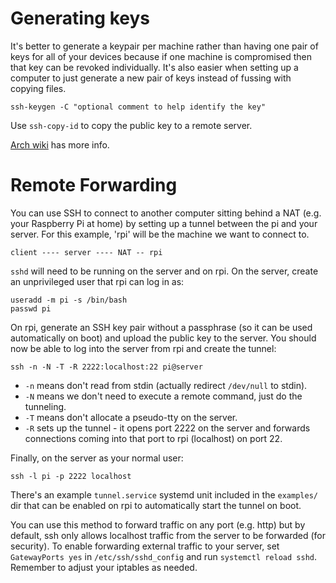 # Generating keys

It's better to generate a keypair per machine rather than having one pair of
keys for all of your devices because if one machine is compromised then that
key can be revoked individually. It's also easier when setting up a computer
to just generate a new pair of keys instead of fussing with copying files.

    ssh-keygen -C "optional comment to help identify the key"

Use `ssh-copy-id` to copy the public key to a remote server.

[Arch wiki](https://wiki.archlinux.org/index.php/SSH_keys) has more info.

# Remote Forwarding

You can use SSH to connect to another computer sitting behind a NAT (e.g. your
Raspberry Pi at home) by setting up a tunnel between the pi and your
server. For this example, 'rpi' will be the machine we want to connect to.

    client ---- server ---- NAT -- rpi

`sshd` will need to be running on the server and on rpi. On the server, create
an unprivileged user that rpi can log in as:

    useradd -m pi -s /bin/bash
    passwd pi

On rpi, generate an SSH key pair without a passphrase (so it can be used
automatically on boot) and upload the public key to the server. You should now
be able to log into the server from rpi and create the tunnel:

    ssh -n -N -T -R 2222:localhost:22 pi@server

- `-n` means don't read from stdin (actually redirect `/dev/null` to stdin).
- `-N` means we don't need to execute a remote command, just do the tunneling.
- `-T` means don't allocate a pseudo-tty on the server.
- `-R` sets up the tunnel - it opens port 2222 on the server and forwards
  connections coming into that port to rpi (localhost) on port 22.

Finally, on the server as your normal user:

    ssh -l pi -p 2222 localhost

There's an example `tunnel.service` systemd unit included in the `examples/`
dir that can be enabled on rpi to automatically start the tunnel on boot.

You can use this method to forward traffic on any port (e.g. http) but by
default, ssh only allows localhost traffic from the server to be forwarded
(for security). To enable forwarding external traffic to your server, set
`GatewayPorts yes` in `/etc/ssh/sshd_config` and run `systemctl reload sshd`.
Remember to adjust your iptables as needed.
